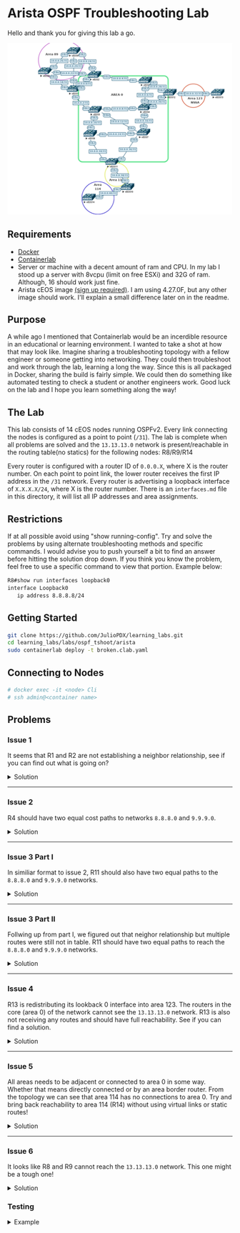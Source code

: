 # Arista OSPF Troubleshooting Lab

Hello and thank you for giving this lab a go.

![](images/topo.png)

## Requirements

- [Docker](https://www.digitalocean.com/community/tutorials/how-to-install-and-use-docker-on-ubuntu-20-04)
- [Containerlab](https://containerlab.srlinux.dev/install/)
- Server or machine with a decent amount of ram and CPU. In my lab I stood up a server with 8vcpu (limit on free ESXi) and 32G of ram. Although, 16 should work just fine.
- Arista cEOS image [(sign up required)](https://www.arista.com/en/login). I am using 4.27.0F, but any other image should work. I'll explain a small difference later on in the readme.

## Purpose

A while ago I mentioned that Containerlab would be an incerdible resource in an educational or learning environment. I wanted to take a shot at how that may look like. Imagine sharing a troubleshooting topology with a fellow engineer or someone getting into networking. They could then troubleshoot and work through the lab, learning a long the way. Since this is all packaged in Docker, sharing the build is fairly simple. We could then do something like automated testing to check a student or another engineers work. Good luck on the lab and I hope you learn something along the way!

## The Lab

This lab consists of 14 cEOS nodes running OSPFv2. Every link connecting the nodes is configured as a point to point (`/31`). The lab is complete when all problems are solved and the `13.13.13.0` network is present/reachable in the routing table(no statics) for the following nodes: R8/R9/R14

Every router is configured with a router ID of `0.0.0.X`, where X is the router number. On each point to point link, the lower router receives the first IP address in the `/31` network. Every router is advertising a loopback interface of `X.X.X.X/24`, where X is the router number. There is an `interfaces.md` file in this directory, it will list all IP addresses and area assignments.

## Restrictions

If at all possible avoid using "show running-config". Try and solve the problems by using alternate troubleshooting methods and specific commands. I would advise you to push yourself a bit to find an answer before hitting the solution drop down. If you think you know the problem, feel free to use a specific command to view that portion. Example below:

```bash
R8#show run interfaces loopback0
interface Loopback0
   ip address 8.8.8.8/24
```

## Getting Started

```bash
git clone https://github.com/JulioPDX/learning_labs.git
cd learning_labs/labs/ospf_tshoot/arista
sudo containerlab deploy -t broken.clab.yaml
```

## Connecting to Nodes

```bash
# docker exec -it <node> Cli
# ssh admin@<container name>
```


## Problems

### Issue 1

It seems that R1 and R2 are not establishing a neighbor relationship, see if you can find out what is going on?

<details close>
<summary>Solution</summary>

Checking the neighbor state!

```bash
R1#show ip ospf neighbor
Neighbor ID     Instance VRF      Pri State                  Dead Time   Address         Interface
0.0.0.5         1        default  0   FULL                   00:00:31    10.0.0.3        Ethernet2
0.0.0.2         1        default  0   EXCH START             00:00:38    10.0.0.1        Ethernet1
0.0.0.8         1        default  0   FULL                   00:00:32    10.0.0.19       Ethernet3
0.0.0.9         1        default  0   FULL                   00:00:38    10.0.0.21       Ethernet4
```

Interesting, it looks like the neighbors are stuck in Exstart/Exchange. The most common issue for neighbors to be stuck in this state is an MTU mismatch. We can check the interface on R2(the default is 1500).

```bash
R2#show ip interface ethernet 1
Ethernet1 is up, line protocol is up (connected)
  Internet address is 10.0.0.1/31
  Broadcast address is 255.255.255.255
  IPv6 Interface Forwarding : None
  Proxy-ARP is disabled
  Local Proxy-ARP is disabled
  Gratuitous ARP is ignored
  IP MTU 1500 bytes
```

That looks fine, lets check out R1!

```bash
R1#show ip interface ethernet 1
Ethernet1 is up, line protocol is up (connected)
  Internet address is 10.0.0.0/31
  Broadcast address is 255.255.255.255
  IPv6 Interface Forwarding : None
  Proxy-ARP is disabled
  Local Proxy-ARP is disabled
  Gratuitous ARP is ignored
  IP MTU 1400 bytes
```

Hmm thats not good, this looks like an MTU mismatch! We can correct this by changing the R1 ethernet 1 interface to have an MTU of 1500.

```bash
R1#configure
R1(config)#interface ethernet 1
R1(config-if-Et1)#mtu 1500
R1(config-if-Et1)#show ip ospf neighbor
Neighbor ID     Instance VRF      Pri State                  Dead Time   Address         Interface
0.0.0.5         1        default  0   FULL                   00:00:36    10.0.0.3        Ethernet2
0.0.0.2         1        default  0   FULL                   00:00:38    10.0.0.1        Ethernet1
0.0.0.8         1        default  0   FULL                   00:00:38    10.0.0.19       Ethernet3
0.0.0.9         1        default  0   FULL                   00:00:34    10.0.0.21       Ethernet4
```

</details>

---

### Issue 2

R4 should have two equal cost paths to networks `8.8.8.0` and `9.9.9.0`.

<details close>
<summary>Solution</summary>

Checking the routing table is a great first step to make sure the issue is still present.

```bash
R4# show ip route ospf

 O        1.1.1.0/24 [110/40] via 10.0.0.6, Ethernet1
 O        2.2.2.0/24 [110/30] via 10.0.0.6, Ethernet1
 O        3.3.3.0/24 [110/20] via 10.0.0.6, Ethernet1
 O        5.5.5.0/24 [110/40] via 10.0.0.17, Ethernet4
 O        6.6.6.0/24 [110/30] via 10.0.0.17, Ethernet4
 O        7.7.7.0/24 [110/20] via 10.0.0.17, Ethernet4
 O IA     8.8.8.0/24 [110/40] via 10.0.0.6, Ethernet1
 O IA     9.9.9.0/24 [110/40] via 10.0.0.6, Ethernet1
 O        10.0.0.0/31 [110/30] via 10.0.0.6, Ethernet1
```

It seems we have one path via `10.0.0.6`. We can check to make sure our neighbors are up. R4 should be neighbors with R3, R5, R7, and R12.

```bash
R4#  show ip ospf neighbor
Neighbor ID     Instance VRF      Pri State                  Dead Time   Address         Interface
0.0.0.12        1        default  0   FULL                   00:00:36    10.0.0.31       Ethernet3
0.0.0.5         1        default  0   FULL                   00:00:33    10.0.0.9        Ethernet2
0.0.0.7         1        default  0   FULL                   00:00:34    10.0.0.17       Ethernet4
0.0.0.3         1        default  0   FULL                   00:00:35    10.0.0.6        Ethernet1
```

We can check the interfaces and see if they are configured correctly.

```bash
R4#show ip ospf interface brief
   Interface          Instance VRF        Area            IP Address         Cost  State      Nbrs
   Lo0                1        default    0.0.0.0         4.4.4.4/24         10    DR         0
   Et3                1        default    0.0.0.0         10.0.0.30/31       10    P2P        1
   Et2                1        default    0.0.0.0         10.0.0.8/31        10    DR         1
   Et4                1        default    0.0.0.0         10.0.0.16/31       10    P2P        1
   Et1                1        default    0.0.0.0         10.0.0.7/31        10    P2P        1
##################################################################################################
R5#show ip ospf interface brief
   Interface          Instance VRF        Area            IP Address         Cost  State      Nbrs
   Lo0                1        default    0.0.0.0         5.5.5.5/24         10    DR         0
   Et3                1        default    0.0.0.0         10.0.0.10/31       10    P2P        1
   Et2                1        default    0.0.0.0         10.0.0.9/31        10    P2P        1
   Et4                1        default    0.0.0.0         10.0.0.12/31       10    P2P        1
   Et1                1        default    0.0.0.0         10.0.0.3/31        10    P2P        1
R5#
```

Thats a bit odd, `Et2` has a state of `DR` on R4 but on R5 the state is `P2P`. One of the main causes of issues in OSPF is network type mis-matches. In this case, even if a point to point network may come up as `FULL` with a broadcast network, they are not compatible. We can quickly change the interface on R4 to be a point to point.

```bash
R4#show ip ospf interface ethernet 2
Ethernet2 is up
  Interface Address 10.0.0.8/31, instance 1, VRF default, Area 0.0.0.0
  Network Type Broadcast, Cost: 10
  Transmit Delay is 1 sec, State DR, Priority 1
  Designated Router is 0.0.0.4
  No Backup Designated Router on this network
  Timer intervals configured, Hello 10, Dead 40, Retransmit 5
  Neighbor Count is 1
  No authentication
  Traffic engineering is disabled
R4#configure
R4(config)#int ethernet 2
R4(config-if-Et2)#ip ospf network point-to-point
R4(config-if-Et2)#show ip route ospf

 O        1.1.1.0/24 [110/30] via 10.0.0.9, Ethernet2
 O        2.2.2.0/24 [110/30] via 10.0.0.6, Ethernet1
 O        3.3.3.0/24 [110/20] via 10.0.0.6, Ethernet1
 O        5.5.5.0/24 [110/20] via 10.0.0.9, Ethernet2
 O        6.6.6.0/24 [110/30] via 10.0.0.9, Ethernet2
                              via 10.0.0.17, Ethernet4
 O        7.7.7.0/24 [110/20] via 10.0.0.17, Ethernet4
 O IA     8.8.8.0/24 [110/40] via 10.0.0.6, Ethernet1
                              via 10.0.0.9, Ethernet2
 O IA     9.9.9.0/24 [110/40] via 10.0.0.6, Ethernet1
                              via 10.0.0.9, Ethernet2
 O        10.0.0.0/31 [110/30] via 10.0.0.6, Ethernet1
```

</details>

---

### Issue 3 Part I

In similiar format to issue 2, R11 should also have two equal paths to the `8.8.8.0` and `9.9.9.0` networks.

<details close>
<summary>Solution</summary>

Checking our neighbors.

```bash
R11#show ip ospf neighbor
Neighbor ID     Instance VRF      Pri State                  Dead Time   Address         Interface
0.0.0.7         1        default  0   FULL                   00:00:36    10.0.0.36       Ethernet1
0.0.0.10        1        default  0   FULL                   00:00:37    10.0.0.38       Ethernet3
```

In this case, R6 is not even present. We can check interfaces to make sure OSPF is enabled and correct areas are used.

```bash
R11#show ip ospf interface brief | include Et2|Interface
   Interface          Instance VRF        Area            IP Address         Cost  State      Nbrs
   Et2                1        default    0.0.0.0         10.0.0.35/31       10    P2P        0
##################################################################################################
R6(config)#show ip ospf interface brief | include Et3|Interface
   Interface          Instance VRF        Area            IP Address         Cost  State      Nbrs
   Et3                1        default    0.0.0.0         10.0.0.34/31       10    P2P        0
```

From a high level this looks fine. Both interfaces are in area 0 and configured as point to point. I think we should dive into these interfaces a bit more.

```bash
R6(config)#show ip ospf interface ethernet 3
Ethernet3 is up
  Interface Address 10.0.0.34/31, instance 1, VRF default, Area 0.0.0.0
  Network Type Point-To-Point, Cost: 10
  Transmit Delay is 1 sec, State P2P
  No Designated Router on this network
  No Backup Designated Router on this network
  Timer intervals configured, Hello 1, Dead 40, Retransmit 5
  Neighbor Count is 0
  No authentication
  Traffic engineering is disabled
#######################################################################
R11#show ip ospf interface ethernet 2
Ethernet2 is up
  Interface Address 10.0.0.35/31, instance 1, VRF default, Area 0.0.0.0
  Network Type Point-To-Point, Cost: 10
  Transmit Delay is 1 sec, State P2P
  No Designated Router on this network
  No Backup Designated Router on this network
  Timer intervals configured, Hello 10, Dead 40, Retransmit 5
  Neighbor Count is 0
  No authentication
  Traffic engineering is disabled
R11#
```

Did you catch it? Good old OSPF timers... they have to match for neighbors to establish. Lets fix that and make sure neighbors come up!

```bash
R6(config)#int ethernet 3
R6(config-if-Et3)#ip ospf hello-interval 10
##################################################################################################
R11#show ip ospf neighbor
Neighbor ID     Instance VRF      Pri State                  Dead Time   Address         Interface
0.0.0.6         1        default  0   FULL                   00:00:38    10.0.0.34       Ethernet2
0.0.0.7         1        default  0   FULL                   00:00:38    10.0.0.36       Ethernet1
0.0.0.10        1        default  0   FULL                   00:00:30    10.0.0.38       Ethernet3
```

Now we can check the routing table to make sure its correct!

```bash
R11#show ip route ospf

 O        1.1.1.0/24 [110/40] via 10.0.0.34, Ethernet2
 O        2.2.2.0/24 [110/50] via 10.0.0.36, Ethernet1
                              via 10.0.0.34, Ethernet2
 O        3.3.3.0/24 [110/40] via 10.0.0.36, Ethernet1
 O        4.4.4.0/24 [110/30] via 10.0.0.36, Ethernet1
 O        5.5.5.0/24 [110/30] via 10.0.0.34, Ethernet2
 O        6.6.6.0/24 [110/20] via 10.0.0.34, Ethernet2
 O        7.7.7.0/24 [110/20] via 10.0.0.36, Ethernet1
 O IA     8.8.8.0/24 [110/50] via 10.0.0.34, Ethernet2
 O IA     9.9.9.0/24 [110/50] via 10.0.0.34, Ethernet2
 O        10.0.0.0/31 [110/40] via 10.0.0.34, Ethernet2
```

What the heck, still only one route??? Feel free to continue to part II!

</details>

---

### Issue 3 Part II

Follwing up from part I, we figured out that neighor relationship but multiple routes were still not in table. R11 should have two equal paths to reach the `8.8.8.0` and `9.9.9.0` networks.

<details close>
<summary>Solution</summary>

From the routing output above from part I, we can see that both networks are prefered through R6. Lets check out where R7 is sending that traffic.

```bash
R7#show ip route 8.8.8.0

 O IA     8.8.8.0/24 [110/50] via 10.0.0.16, Ethernet1
                              via 10.0.0.14, Ethernet3

R7#
```

It looks like R7 has two equal paths towards R6 and R4. All things being equal, it should use the shorter path towards R5. Hmm, we can check the interface costs on R7.

```bash
R7#show ip ospf interface brief
   Interface          Instance VRF        Area            IP Address         Cost  State      Nbrs
   Lo0                1        default    0.0.0.0         7.7.7.7/24         10    DR         0
   Et2                1        default    0.0.0.0         10.0.0.13/31       30    P2P        1
   Et4                1        default    0.0.0.0         10.0.0.36/31       10    P2P        1
   Et1                1        default    0.0.0.0         10.0.0.17/31       10    P2P        1
   Et3                1        default    0.0.0.0         10.0.0.15/31       10    P2P        1
R7#
```

At this point it is safe to assume the interface cost was configured incorrectly. From R7 standpoint, it makes the route through R5 look terrible. We can adjust this quickly and then make sure R7 is taking the path towards R5. We can finally close this one out by validating that R11 has two equal paths.

```bash
R7#configure 
R7(config)#interface ethernet 2
R7(config-if-Et2)#ip ospf cost 10
R7(config-if-Et2)#show ip route ospf

 O        1.1.1.0/24 [110/30] via 10.0.0.12, Ethernet2
 O        2.2.2.0/24 [110/40] via 10.0.0.16, Ethernet1
                              via 10.0.0.12, Ethernet2
 O        3.3.3.0/24 [110/30] via 10.0.0.16, Ethernet1
 O        4.4.4.0/24 [110/20] via 10.0.0.16, Ethernet1
 O        5.5.5.0/24 [110/20] via 10.0.0.12, Ethernet2
 O        6.6.6.0/24 [110/20] via 10.0.0.14, Ethernet3
 O IA     8.8.8.0/24 [110/40] via 10.0.0.12, Ethernet2
 O IA     9.9.9.0/24 [110/40] via 10.0.0.12, Ethernet2
 O        10.0.0.0/31 [110/30] via 10.0.0.12, Ethernet2
# Routes are now going through R5 (10.0.0.12)
#######################################################
R11#show ip route 8.8.8.0

 O IA     8.8.8.0/24 [110/50] via 10.0.0.36, Ethernet1
                              via 10.0.0.34, Ethernet2

R11#
# R11 now has two paths through R6 and R7
```

</details>

---

### Issue 4

R13 is redistributing its lookback 0 interface into area 123. The routers in the core (area 0) of the network cannot see the `13.13.13.0` network. R13 is also not receiving any routes and should have full reachability. See if you can find a solution.

<details close>
<summary>Solution</summary>

We should make sure that R13 has a neighborship with R12.

```bash
R13#show ip ospf neighbor
Neighbor ID     Instance VRF      Pri State                  Dead Time   Address         Interface
R13#
# No neighbors found, lets verify that interfaces are good at both ends!
R13#show ip ospf interface brief
   Interface          Instance VRF        Area            IP Address         Cost  State      Nbrs
   Et1                1        default    0.0.0.123       10.0.0.33/31       10    P2P        0
R13#
##################################################################################################
R12#show ip ospf interface brief
   Interface          Instance VRF        Area            IP Address         Cost  State      Nbrs
   Et2                1        default    0.0.0.0         10.0.0.31/31       10    P2P        1
   Et1                1        default    0.0.0.0         10.0.0.29/31       10    P2P        1
   Lo0                1        default    0.0.0.123       12.12.12.12/24     10    DR         0
   Et3                1        default    0.0.0.123       10.0.0.32/31       10    P2P        0
R12#
```

So far this all looks good. We mentioned that R13 is redistributing a route and is labeled as an NSSA in our topology. Lets make sure the two nodes are configured correctly.

```bash
R12#show ip ospf 1 | include Area|area
 It is an autonomous system boundary router and is an area border router
 Number of areas in this router is 2. 1 normal, 0 stub, 1 nssa
 Area 0.0.0.0
 Number of interface in this area is 2
   It is a normal area
   Area has None authentication
   Number of opaque area LSA 0. Checksum Sum 0
 Area 0.0.0.123
 Number of interface in this area is 2
   It is a NSSA area
   Area has None authentication
   Number of opaque area LSA 0. Checksum Sum 0
############################################################################
R13#show ip ospf 1 | include Area|area
 It is an autonomous system boundary router and is not an area border router
 Number of areas in this router is 1. 0 normal, 1 stub, 0 nssa
 Area 0.0.0.123
 Number of interface in this area is 1
   It is a stub area
   Area has None authentication
   Number of opaque area LSA 0. Checksum Sum 0
R13#
```

It looks like area 123 is configured as a stub on R13. Remember, to redistribute routes from a stub area, it must be an NSSA area. We can correct this then check if R13 has network reachability.

```bash
R13#configure
R13(config)#router ospf 1
R13(config-router-ospf)#area 123 nssa
% Area has already been configured as stub area
R13(config-router-ospf)#no area 123 stub
R13(config-router-ospf)#area 123 nssa
R13(config-router-ospf)#show ip route ospf

Gateway of last resort:
 O IA     0.0.0.0/0 [110/20] via 10.0.0.32, Ethernet1

 O        12.12.12.0/24 [110/20] via 10.0.0.32, Ethernet1

R13(config-router-ospf)#
```

From that output we can assume R12 is configured not to send summaries to R13 and originate a default route. We can check the configuration just to double check.

```bash
R12#configure
R12(config)#router ospf 1
R12(config-router-ospf)#show active | include nssa
   area 0.0.0.123 nssa no-summary
   area 0.0.0.123 nssa default-information-originate
R12(config-router-ospf)#
```

We can check if R12 is getting the `13.13.13.0` network.

```bash
R12#show ip route ospf | inc 13.13.13.0
R12#
```

We can check if R12 is filtering any routes.

```bash
R12(config-router-ospf)# show ip ospf | inc filter
R12(config-router-ospf)#
```

If filtering was configured, we would see something like the output below!

```bash
R11#show ip ospf | include filter
   Area summary filters configured
R11#
```

We should turn our attention to R13 at this point. Let make sure R13 is actually redistributing the loopback into OSPF.

```bash
R13(config-router-ospf)#show active
router ospf 1
   router-id 0.0.0.13
   passive-interface Loopback0
   redistribute connected route-map CONN
   area 0.0.0.123 nssa
   network 10.0.0.33/32 area 0.0.0.123
   max-lsa 12000
   log-adjacency-changes detail
```

It looks like R13 is using a route map when redistributing connected routes into OSPF. We can do a quick validation to make sure the route map is configured correctly.

```bash
R13#show route-map
route-map CONN permit 10
  Description:
  Match clauses:
    match interface Loopback1
  SubRouteMap:
  Set clauses:
```

It looks like this route map was configured incorrectly. We are redistributing loopback 1, but that loopback does not exist on this node. We can fix this and make sure R12 can see the route.

```bash
R13#configure
R13(config)#route-map CONN permit 10
R13(config-route-map-CONN)#match interface loop0
R13(config-route-map-CONN)#exit
#########################################################
R12#show ip route ospf | include 13.13.13.0
 O N2     13.13.13.0/24 [110/1] via 10.0.0.33, Ethernet3
R12#
# R12 will convert this type 7 external route to a type 5 external into area 0
##############################################################################
# We can check one node in the core
R3# show ip route | inc 13.13.13.0
 O E2     13.13.13.0/24 [110/1] via 10.0.0.29, Ethernet3
R3#
```

</details>

---

### Issue 5

All areas needs to be adjacent or connected to area 0 in some way. Whether that means directly connected or by an area border router. From the topology we can see that area 114 has no connections to area 0. Try and bring back reachability to area 114 (R14) without using virtual links or static routes!

<details close>
<summary>Solution</summary>

This was fairly new to me in my studies but you can tunnel OSPF through tunnel interfaces. Please see a possible solution below. The syntax on Cisco nodes is fairly similar.

```bash
R11#configure
R11(config)#int tunnel 111
R11(config-if-Tu111)#ip address 10.0.0.43/31
R11(config-if-Tu111)#tunnel source 10.0.0.39
R11(config-if-Tu111)#tunnel destination 10.0.0.38
R11(config-if-Tu111)#ip ospf area 0
R11(config-if-Tu111)#
##################################################################################################
R10#configure
R10(config)#int tunnel 111
R10(config-if-Tu111)#ip address 10.0.0.42/31
R10(config-if-Tu111)#tunnel source 10.0.0.38
R10(config-if-Tu111)#tunnel destination 10.0.0.39
R10(config-if-Tu111)#ip ospf area 0
R10(config-if-Tu111)#show ip ospf neighbor
Neighbor ID     Instance VRF      Pri State                  Dead Time   Address         Interface
0.0.0.11        1        default  1   FULL/DR                00:00:37    10.0.0.43       Tunnel111
0.0.0.11        1        default  0   FULL                   00:00:36    10.0.0.39       Ethernet1
0.0.0.14        1        default  0   FULL                   00:00:35    10.0.0.41       Ethernet2
R10(config-if-Tu111)#
```

Now we can validate if R14 has network reachability!

```bash
R14#show ip route ospf

 O IA     1.1.1.0/24 [110/60] via 10.0.0.40, Ethernet1
 O IA     2.2.2.0/24 [110/70] via 10.0.0.40, Ethernet1
 O IA     3.3.3.0/24 [110/60] via 10.0.0.40, Ethernet1
 O IA     4.4.4.0/24 [110/50] via 10.0.0.40, Ethernet1
 ...
```

At this point R14 should have reachability to `13.13.13.0`. We can test this now!

```bash
R14#ping 13.13.13.13
PING 13.13.13.13 (13.13.13.13) 72(100) bytes of data.
80 bytes from 13.13.13.13: icmp_seq=1 ttl=59 time=0.682 ms
80 bytes from 13.13.13.13: icmp_seq=2 ttl=59 time=0.300 ms
80 bytes from 13.13.13.13: icmp_seq=3 ttl=59 time=0.296 ms
80 bytes from 13.13.13.13: icmp_seq=4 ttl=59 time=0.282 ms
80 bytes from 13.13.13.13: icmp_seq=5 ttl=59 time=0.275 ms

--- 13.13.13.13 ping statistics ---
5 packets transmitted, 5 received, 0% packet loss, time 4ms
rtt min/avg/max/mdev = 0.275/0.367/0.682/0.157 ms, ipg/ewma 1.003/0.518 ms
R14#
```

</details>

---

### Issue 6

It looks like R8 and R9 cannot reach the `13.13.13.0` network. This one might be a tough one!

<details close>
<summary>Solution</summary>

We can start by checking if the route is in table.

```bash
R8#show ip route ospf | b O IA
 O IA     1.1.1.0/24 [110/20] via 10.0.0.18, Ethernet1
 O IA     2.2.2.0/24 [110/20] via 10.0.0.22, Ethernet2
 O IA     3.3.3.0/24 [110/30] via 10.0.0.22, Ethernet2
 O IA     4.4.4.0/24 [110/40] via 10.0.0.18, Ethernet1
                              via 10.0.0.22, Ethernet2
 O IA     5.5.5.0/24 [110/30] via 10.0.0.18, Ethernet1
 O IA     6.6.6.0/24 [110/40] via 10.0.0.18, Ethernet1
 O IA     7.7.7.0/24 [110/40] via 10.0.0.18, Ethernet1
 O        9.9.9.0/24 [110/20] via 10.0.0.27, Ethernet3
 O        10.0.0.20/31 [110/20] via 10.0.0.18, Ethernet1
                                via 10.0.0.27, Ethernet3
 O        10.0.0.24/31 [110/20] via 10.0.0.22, Ethernet2
                                via 10.0.0.27, Ethernet3
 O IA     10.10.10.0/24 [110/60] via 10.0.0.18, Ethernet1
 O IA     11.11.11.0/24 [110/50] via 10.0.0.18, Ethernet1
 O IA     12.12.12.0/24 [110/40] via 10.0.0.22, Ethernet2
 O IA     14.14.14.0/24 [110/70] via 10.0.0.18, Ethernet1

R8#
```

Nothing at R8, what about R1 in area 0

```bash
R1#  show ip route ospf

 O        2.2.2.0/24 [110/20] via 10.0.0.1, Ethernet1
 O        3.3.3.0/24 [110/30] via 10.0.0.1, Ethernet1
 O        4.4.4.0/24 [110/30] via 10.0.0.3, Ethernet2
 O        5.5.5.0/24 [110/20] via 10.0.0.3, Ethernet2
 O        6.6.6.0/24 [110/30] via 10.0.0.3, Ethernet2
 O        7.7.7.0/24 [110/30] via 10.0.0.3, Ethernet2
 O        8.8.8.0/24 [110/20] via 10.0.0.19, Ethernet3
 O        9.9.9.0/24 [110/20] via 10.0.0.21, Ethernet4
 O        10.0.0.4/31 [110/20] via 10.0.0.1, Ethernet1
 O        10.0.0.6/31 [110/30] via 10.0.0.1, Ethernet1
                               via 10.0.0.3, Ethernet2
 O        10.0.0.8/31 [110/20] via 10.0.0.3, Ethernet2
 O        10.0.0.10/31 [110/20] via 10.0.0.3, Ethernet2
 O        10.0.0.12/31 [110/20] via 10.0.0.3, Ethernet2
 O        10.0.0.14/31 [110/30] via 10.0.0.3, Ethernet2
 O        10.0.0.16/31 [110/30] via 10.0.0.3, Ethernet2
 O        10.0.0.22/31 [110/20] via 10.0.0.19, Ethernet3
 O        10.0.0.24/31 [110/20] via 10.0.0.21, Ethernet4
 O        10.0.0.26/31 [110/20] via 10.0.0.19, Ethernet3
                                via 10.0.0.21, Ethernet4
 O        10.0.0.28/31 [110/30] via 10.0.0.1, Ethernet1
 O        10.0.0.30/31 [110/30] via 10.0.0.3, Ethernet2
 O IA     10.0.0.32/31 [110/40] via 10.0.0.1, Ethernet1
                                via 10.0.0.3, Ethernet2
 O        10.0.0.34/31 [110/30] via 10.0.0.3, Ethernet2
 O        10.0.0.36/31 [110/30] via 10.0.0.3, Ethernet2
 O IA     10.0.0.38/31 [110/40] via 10.0.0.3, Ethernet2
 O IA     10.0.0.40/31 [110/50] via 10.0.0.3, Ethernet2
 O        10.0.0.42/31 [110/40] via 10.0.0.3, Ethernet2
 O IA     10.10.10.0/24 [110/50] via 10.0.0.3, Ethernet2
 O IA     11.11.11.0/24 [110/40] via 10.0.0.3, Ethernet2
 O IA     12.12.12.0/24 [110/40] via 10.0.0.1, Ethernet1
                                 via 10.0.0.3, Ethernet2
 O E2     13.13.13.0/24 [110/1] via 10.0.0.1, Ethernet1
                                via 10.0.0.3, Ethernet2
 O IA     14.14.14.0/24 [110/60] via 10.0.0.3, Ethernet2
```

It looks like that route is in table for R1, you also might have noticed that R8 and R9 have a lot of missing `/31` routes. This could be filtering to hide some core information from area 89. For example, why advertise that information when they will use the ABR to reach other networks. That brings up a good point. The `13.13.13.0` network is an external network. Lets check that network in the link state database of R1.

```bash
R1# show ip ospf database external 13.13.13.0

            OSPF Router with ID(0.0.0.1) (Instance ID 1) (VRF default)


                 Type-5 AS External Link States

  LS Age: 1667
  Options: (E DC)
  LS Type: AS External Links
  Link State ID: 13.13.13.0
  Advertising Router: 0.0.0.12
  LS Seq Number: 0x8000000a
  Checksum: 0x1931
  Length: 36
  Network Mask: 255.255.255.0
        Metric Type: 2
        Metric: 1
        Forwarding Address: 10.0.0.33
        External Route Tag: 0
R1#
```

This looks good,  but check out that forwarding address! We can test if R8 has reachability to that network.

```bash
R8#ping 10.0.0.33
connect: Network is unreachable
R8#
```

If a router cannot reach the forwarding address with a intra-area or inter-area route, then it does nothing and the route will not be installed. Lets have a look at the filtering being performed on R1 and R2 (its the same).

```bash
R1#configure
R1(config)#router ospf 1
R1(config-router-ospf)#show active
router ospf 1
   router-id 0.0.0.1
   passive-interface Loopback0
   area 0.0.0.89 filter 10.0.0.0/26
   network 1.1.1.1/32 area 0.0.0.0
   network 10.0.0.0/32 area 0.0.0.0
   network 10.0.0.2/32 area 0.0.0.0
   network 10.0.0.18/32 area 0.0.0.89
   network 10.0.0.20/32 area 0.0.0.89
   max-lsa 12000
   log-adjacency-changes detail
R1(config-router-ospf)#
```

We can see that routes from `10.0.0.0-10.0.0.63` are being filtered from entering area 89. We could solve this by just removing the filtering, but we would like to keep our routing tables small in area 89. Example solution below.

```bash
R1(config-router-ospf)#no area 89 filter 10.0.0.0/26
R1(config-router-ospf)#area 89 filter 10.0.0.0/27
R2(config-router-ospf)#no area 0.0.0.89 filter 10.0.0.0/26
R2(config-router-ospf)#area 89 filter 10.0.0.0/27
```

With this new filter, routes from `10.0.0.0-10.0.0.31` will be filtered. Just enough to allow our friend at `10.0.0.33` to be reachable! We can test this on R8 and R9.

```bash
R8#show ip route 13.13.13.0

 O E2     13.13.13.0/24 [110/1] via 10.0.0.22, Ethernet2

R8#ping 13.13.13.13
PING 13.13.13.13 (13.13.13.13) 72(100) bytes of data.
80 bytes from 13.13.13.13: icmp_seq=1 ttl=61 time=0.424 ms
80 bytes from 13.13.13.13: icmp_seq=2 ttl=61 time=0.174 ms
80 bytes from 13.13.13.13: icmp_seq=3 ttl=61 time=0.154 ms
80 bytes from 13.13.13.13: icmp_seq=4 ttl=61 time=0.154 ms
80 bytes from 13.13.13.13: icmp_seq=5 ttl=61 time=0.150 ms

--- 13.13.13.13 ping statistics ---
5 packets transmitted, 5 received, 0% packet loss, time 1ms
rtt min/avg/max/mdev = 0.150/0.211/0.424/0.107 ms, ipg/ewma 0.292/0.313 ms
R8#
##########################################################################
R9#show ip route 13.13.13.0

 O E2     13.13.13.0/24 [110/1] via 10.0.0.24, Ethernet2

R9#ping 13.13.13.13
PING 13.13.13.13 (13.13.13.13) 72(100) bytes of data.
80 bytes from 13.13.13.13: icmp_seq=1 ttl=61 time=0.217 ms
80 bytes from 13.13.13.13: icmp_seq=2 ttl=61 time=0.073 ms
80 bytes from 13.13.13.13: icmp_seq=3 ttl=61 time=0.067 ms
80 bytes from 13.13.13.13: icmp_seq=4 ttl=61 time=0.065 ms
80 bytes from 13.13.13.13: icmp_seq=5 ttl=61 time=0.066 ms

--- 13.13.13.13 ping statistics ---
5 packets transmitted, 5 received, 0% packet loss, time 0ms
rtt min/avg/max/mdev = 0.065/0.097/0.217/0.060 ms, ipg/ewma 0.133/0.155 ms
R9#
```

That is so pretty.

</details>

### Testing

<details close>
<summary>Example</summary>

I am currently going through the intro to computer science course on CS50X, great course by the way. In that course, when you complete a project, there is automated testing that goes on to make sure the project meets the requirements. I also created something to mimick this. Imagine in a learning envirnoment, instructors or even students themselves could run tests to check their score or see what is missing. Please note, I created this as a concept and does not test everything in this network. If you would like to test yourself(not required), please follow the instructions below!

```bash
docker exec -it auto /bin/bash
cd /etc/tmp/
```

```bash
# Optional, depending on the version of Arista, the script may fail.
# In case it fails on newer version of Arista EOS (Im using 4.27.0F)
rm /usr/local/lib/python3.9/site-packages/ntc_templates/templates/arista_eos_show_ip_ospf_neighbor.textfsm

cp arista_eos_show_ip_ospf_neighbor.textfsm /usr/local/lib/python3.9/site-packages/ntc_templates/templates/
```

```bash
...snippet...
python validate.py
🥬 Interface checks passed for Ethernet1 on R1 🥬
🥬 Interface checks passed for Ethernet2 on R1 🥬
🥬 Interface checks passed for Ethernet3 on R1 🥬
🥬 Interface checks passed for Ethernet4 on R1 🥬
🥬 Interface checks passed for Loopback0 on R1 🥬
🥬 Interface checks passed for Management0 on R1 🥬
🥬 Neighbor checks passed for 0.0.0.5 on R1 🥬
🥬 Neighbor checks passed for 0.0.0.2 on R1 🥬
🥬 Neighbor checks passed for 0.0.0.8 on R1 🥬
🥬 Route: 13.13.13.0 exists in routing table for R8 🥬
🥬 Route: 13.13.13.0 exists in routing table for R9 🥬
🥬 Interface checks passed for Ethernet1 on R10 🥬
🥬 Interface checks passed for Ethernet2 on R10 🥬
🔴 Route: 13.13.13.0 does not exists in routing table for R14 🔴
root@auto:/etc/tmp# 
```

</details>
